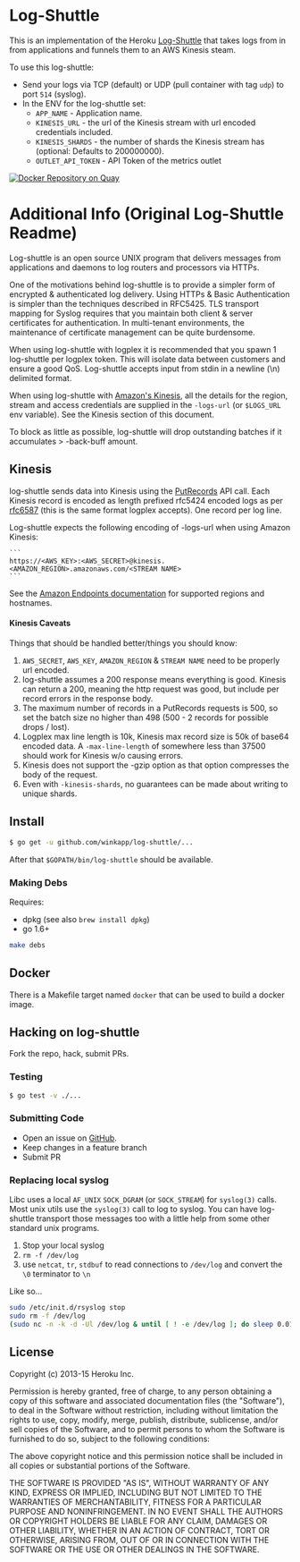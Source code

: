 # Log-Shuttle

This is an implementation of the Heroku
[Log-Shuttle](https://github.com/heroku/log-shuttle) that takes logs from
in from applications and funnels them to an AWS Kinesis steam.

To use this log-shuttle:

* Send your logs via TCP (default) or UDP (pull container with tag `udp`) to port `514` (syslog).
* In the ENV for the log-shuttle set:
  * `APP_NAME` - Application name.
  * `KINESIS_URL` - the url of the Kinesis stream with url encoded credentials included.
  * `KINESIS_SHARDS` - the number of shards the Kinesis stream has (optional: Defaults to 200000000).
  * `OUTLET_API_TOKEN` - API Token of the metrics outlet

[![Docker Repository on Quay](https://quay.io/repository/winkapp/log-shuttle/status "Docker Repository on Quay")](https://quay.io/repository/winkapp/log-shuttle)


# Additional Info (Original Log-Shuttle Readme)

Log-shuttle is an open source UNIX program that delivers messages from
applications and daemons to log routers and processors via HTTPs.

One of the motivations behind log-shuttle is to provide a simpler form of
encrypted & authenticated log delivery. Using HTTPs & Basic Authentication is
simpler than the techniques described in RFC5425. TLS transport mapping for
Syslog requires that you maintain both client & server certificates for
authentication. In multi-tenant environments, the maintenance of certificate
management can be quite burdensome.

When using log-shuttle with logplex it is recommended that you spawn 1
log-shuttle per logplex token. This will isolate data between customers and
ensure a good QoS. Log-shuttle accepts input from stdin in a newline (\n)
delimited format.

When using log-shuttle with [Amazon's Kinesis]("http://aws.amazon.com/kinesis/"),
all the details for the region, stream and access credentials are supplied in
the `-logs-url` (or `$LOGS_URL` env variable). See the Kinesis section of this document.

To block as little as possible, log-shuttle will drop outstanding batches if
it accumulates > -back-buff amount.

## Kinesis

log-shuttle sends data into Kinesis using the
[PutRecords](http://docs.aws.amazon.com/kinesis/latest/APIReference/API_PutRecords.html)
API call. Each Kinesis record is encoded as length prefixed rfc5424 encoded
logs as per [rfc6587](https://tools.ietf.org/html/rfc6587#section-3.4.1) (this
is the same format logplex accepts). One record per log line.

Log-shuttle expects the following encoding of -logs-url when using Amazon
Kinesis:

    ```
    https://<AWS_KEY>:<AWS_SECRET>@kinesis.<AMAZON_REGION>.amazonaws.com/<STREAM NAME>
    ```

See the [Amazon Endpoints
documentation](http://docs.aws.amazon.com/general/latest/gr/rande.html#ak_region)
for supported regions and hostnames.

#### Kinesis Caveats

Things that should be handled better/things you should know:

1. `AWS_SECRET`, `AWS_KEY`, `AMAZON_REGION` & `STREAM NAME` need to be properly
   url encoded.
1. log-shuttle assumes a 200 response means everything is good. Kinesis can
   return a 200, meaning the http request was good, but include per record
   errors in the response body.
1. The maximum number of records in a PutRecords requests is 500, so set the
   batch size no higher than 498 (500 - 2 records for possible drops / lost).
1. Logplex max line length is 10k, Kinesis max record size is 50k of base64
   encoded data. A `-max-line-length` of somewhere less than 37500 should work
   for Kinesis w/o causing errors.
1. Kinesis does not support the -gzip option as that option compresses the body
   of the request.
1. Even with `-kinesis-shards`, no guarantees can be made about writing to unique
   shards.

## Install

```bash
$ go get -u github.com/winkapp/log-shuttle/...
```

After that `$GOPATH/bin/log-shuttle` should be available.

### Making Debs

Requires:

* dpkg (see also `brew install dpkg`)
* go 1.6+

```bash
make debs
```

## Docker

There is a Makefile target named `docker` that can be used to build a docker
image.

## Hacking on log-shuttle

Fork the repo, hack, submit PRs.

### Testing

```bash
$ go test -v ./...
```

### Submitting Code

* Open an issue on [GitHub](https://github.com/winkapp/log-shuttle/issues?state=open).
* Keep changes in a feature branch
* Submit PR

### Replacing local syslog

Libc uses a local `AF_UNIX` `SOCK_DGRAM` (or `SOCK_STREAM`) for `syslog(3)` calls.
Most unix utils use the `syslog(3)` call to log to syslog.
You can have log-shuttle transport those messages too with a little help from some other standard unix programs.

1. Stop your local syslog
2. `rm -f /dev/log`
3. use `netcat`, `tr`, `stdbuf` to read connections to `/dev/log` and convert the `\0` terminator to `\n`

Like so...

```bash
sudo /etc/init.d/rsyslog stop
sudo rm -f /dev/log
(sudo nc -n -k -d -Ul /dev/log & until [ ! -e /dev/log ]; do sleep 0.01; done; sudo chmod a+rw /dev/log) | stdbuf -i0 -o0 tr \\0 \\n | ./log-shuttle -logs-url=... ... -input-format=rfc3164
```

## License

Copyright (c) 2013-15 Heroku Inc.

Permission is hereby granted, free of charge, to any person obtaining a copy of
this software and associated documentation files (the "Software"), to deal in
the Software without restriction, including without limitation the rights to
use, copy, modify, merge, publish, distribute, sublicense, and/or sell copies
of the Software, and to permit persons to whom the Software is furnished to do
so, subject to the following conditions:

The above copyright notice and this permission notice shall be included in all
copies or substantial portions of the Software.

THE SOFTWARE IS PROVIDED "AS IS", WITHOUT WARRANTY OF ANY KIND, EXPRESS OR
IMPLIED, INCLUDING BUT NOT LIMITED TO THE WARRANTIES OF MERCHANTABILITY,
FITNESS FOR A PARTICULAR PURPOSE AND NONINFRINGEMENT. IN NO EVENT SHALL THE
AUTHORS OR COPYRIGHT HOLDERS BE LIABLE FOR ANY CLAIM, DAMAGES OR OTHER
LIABILITY, WHETHER IN AN ACTION OF CONTRACT, TORT OR OTHERWISE, ARISING FROM,
OUT OF OR IN CONNECTION WITH THE SOFTWARE OR THE USE OR OTHER DEALINGS IN THE
SOFTWARE.
